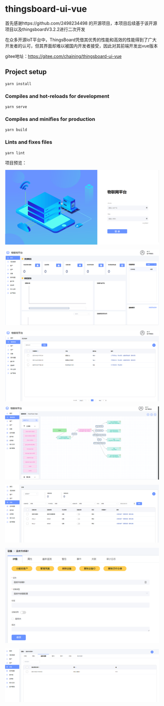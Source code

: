 # thingsboard-ui-vue

首先感谢https://github.com/2498234498 的开源项目，本项目后续基于该开源项目以及thingsboardV3.2.2进行二次开发

在众多开源IoT平台中，ThingsBoard凭借其优秀的性能和高效的性能得到了广大开发者的认可，但其界面却难以被国内开发者接受，因此对其前端开发出vue版本

gitee地址：https://gitee.com/chaining/thingsboard-ui-vue



## Project setup

```
yarn install
```

### Compiles and hot-reloads for development
```
yarn serve
```

### Compiles and minifies for production
```
yarn build
```

### Lints and fixes files
```
yarn lint
```

项目预览：

![image-20210420170039051](images/image-20210420170039051.png)

![image-20210420170106675](images/image-20210420170106675.png)

![image-20210420170118591](images/image-20210420170118591.png)

![image-20210420170136408](images/image-20210420170136408.png)

![image-20210420170218567](images/image-20210420170218567.png)

![image-20210420170231651](images/image-20210420170231651.png)

![image-20210420170239478](images/image-20210420170239478.png)
